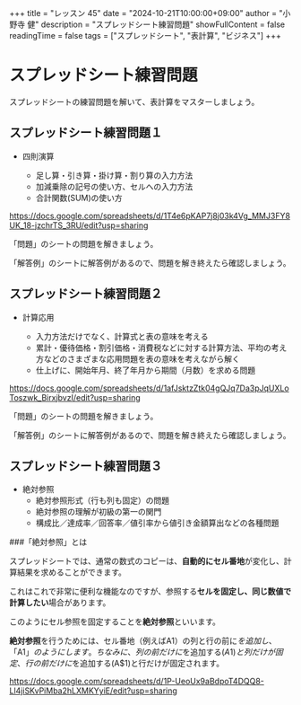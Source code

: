 +++
title = "レッスン 45"
date = "2024-10-21T10:00:00+09:00"
author = "小野寺 健"
description = "スプレッドシート練習問題"
showFullContent = false
readingTime = false
tags = ["スプレッドシート", "表計算", "ビジネス"]
+++
# スプレッドシート練習問題
スプレッドシートの練習問題を解いて、表計算をマスターしましょう。

## スプレッドシート練習問題１
- 四則演算
	
	- 足し算・引き算・掛け算・割り算の入力方法
	- 加減乗除の記号の使い方、セルへの入力方法
	- 合計関数(SUM)の使い方

https://docs.google.com/spreadsheets/d/1T4e6pKAP7j8j03k4Vg_MMJ3FY8UK_18-jzchrTS_3RU/edit?usp=sharing

「問題」のシートの問題を解きましょう。

「解答例」のシートに解答例があるので、問題を解き終えたら確認しましょう。

## スプレッドシート練習問題２

- 計算応用

	- 入力方法だけでなく、計算式と表の意味を考える
	- 累計・優待価格・割引価格・消費税などに対する計算方法、平均の考え方などのさまざまな応用問題を表の意味を考えながら解く
	- 仕上げに、開始年月、終了年月から期間（月数）を求める問題
	
https://docs.google.com/spreadsheets/d/1afJsktzZtk04gQJq7Da3pJqUXLoToszwk_BirxjbvzI/edit?usp=sharing

「問題」のシートの問題を解きましょう。

「解答例」のシートに解答例があるので、問題を解き終えたら確認しましょう。

## スプレッドシート練習問題３

- 絶対参照
	- 絶対参照形式（行も列も固定）の問題
	- 絶対参照の理解が初級の第一の関門
	- 構成比／達成率／回答率／値引率から値引き金額算出などの各種問題
	
###「絶対参照」とは

スプレッドシートでは、通常の数式のコピーは、**自動的にセル番地**が変化し、計算結果を求めることができます。

これはこれで非常に便利な機能なのですが、参照する**セルを固定し、同じ数値で計算したい**場合があります。

このようにセル参照を固定することを**絶対参照**といいます。

**絶対参照**を行うためには、セル番地（例えばA1）の列と行の前に$を追加し、「$A$1」のようにします。
ちなみに、列の前だけに$を追加する($A1)と列だけが固定、行の前だけに$を追加する(A$1)と行だけが固定されます。

https://docs.google.com/spreadsheets/d/1P-UeoUx9aBdpoT4DQQ8-Ll4jiSKvPiMba2hLXMKYyiE/edit?usp=sharing

